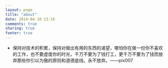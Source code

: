 ```yaml
---
layout: page
title: "about"
date: 2014-04-10 13:16
comments: true
sharing: true
footer: true
---
```

- 保持对技术的积累，保持对做出有用的东西的渴望，哪怕你在做一份你不喜欢的工作，也不要虚度你的时光，千万不要为了钱打工，更千万不要为了钱而放弃那些你引以为傲的原则和道德底线。永不放弃。——pix007
